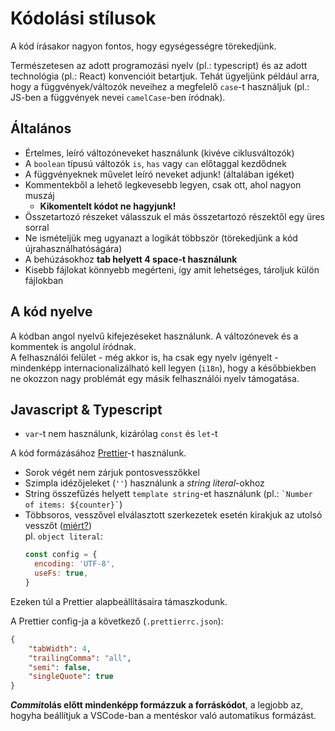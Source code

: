 # Kódolási stílusok

A kód írásakor nagyon fontos, hogy egységességre törekedjünk. 

Természetesen az adott programozási nyelv (pl.: typescript) és az adott technológia (pl.: React) konvencióit betartjuk. Tehát ügyeljünk például arra, hogy a függvények/változók neveihez a megfelelő `case`-t használjuk (pl.: JS-ben a függvények nevei `camelCase`-ben íródnak).

## Általános 
- Értelmes, leíró változóneveket használunk (kivéve ciklusváltozók)
- A `boolean` típusú változók `is`, `has` vagy `can` előtaggal kezdődnek
- A függvényeknek művelet leíró neveket adjunk! (általában igéket)
- Kommentekből a lehető legkevesebb legyen, csak ott, ahol nagyon muszáj
  - **Kikomentelt kódot ne hagyjunk!**
- Összetartozó részeket válasszuk el más összetartozó részektől egy üres sorral
- Ne ismételjük meg ugyanazt a logikát többször (törekedjünk a kód újrahasználhatóságára)
- A behúzásokhoz **tab helyett 4 space-t használunk**
- Kisebb fájlokat könnyebb megérteni, így amit lehetséges, tároljuk külön fájlokban

## A kód nyelve

A kódban angol nyelvű kifejezéseket használunk. A változónevek és a kommentek is angolul íródnak.  
A felhasználói felület - még akkor is, ha csak egy nyelv igényelt - mindenképp internacionalizálható kell legyen (`i18n`),
hogy a későbbiekben ne okozzon nagy problémát egy másik felhasználói nyelv támogatása.

## Javascript & Typescript

- `var`-t nem használunk, kizárólag `const` és `let`-t


A kód formázásához [Prettier](https://prettier.io/)-t használunk.   
 
- Sorok végét nem zárjuk pontosvesszőkkel
- Szimpla idézőjeleket (`''`) használunk a _string literal_-okhoz
- String összefűzés helyett `template string`-et használunk (pl.: ``` `Number of items: ${counter}` ```)
- Többsoros, vesszővel elválasztott szerkezetek esetén kirakjuk az utolsó vesszőt ([miért?](https://www.30secondsofcode.org/js/s/the-case-for-trailing-commas/))  
  pl. `object literal`: 
  ```js
  const config = {
    encoding: 'UTF-8',
    useFs: true,
  }
  ```
Ezeken túl a Prettier alapbeállításaira támaszkodunk.  

A Prettier config-ja a következő (`.prettierrc.json`):
```json
{
    "tabWidth": 4,
    "trailingComma": "all",
    "semi": false,
    "singleQuote": true
}
```
***Commit*olás előtt mindenképp formázzuk a forráskódot**, a legjobb az, hogyha beállítjuk a VSCode-ban a mentéskor való automatikus formázást.